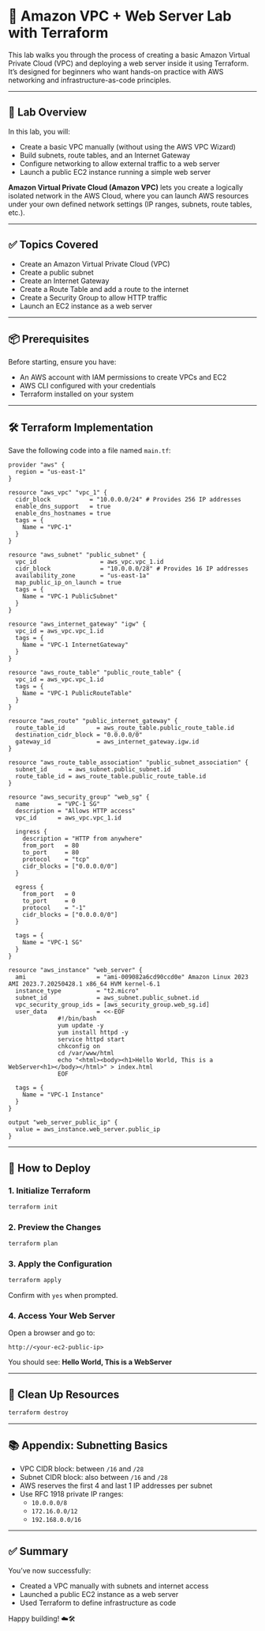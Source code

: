 # 🚀 Amazon VPC + Web Server Lab with Terraform

This lab walks you through the process of creating a basic Amazon Virtual Private Cloud (VPC) and deploying a web server inside it using Terraform. It’s designed for beginners who want hands-on practice with AWS networking and infrastructure-as-code principles.

---

## 📘 Lab Overview

In this lab, you will:

- Create a basic VPC manually (without using the AWS VPC Wizard)
- Build subnets, route tables, and an Internet Gateway
- Configure networking to allow external traffic to a web server
- Launch a public EC2 instance running a simple web server

**Amazon Virtual Private Cloud (Amazon VPC)** lets you create a logically isolated network in the AWS Cloud, where you can launch AWS resources under your own defined network settings (IP ranges, subnets, route tables, etc.).

---

## ✅ Topics Covered

- Create an Amazon Virtual Private Cloud (VPC)
- Create a public subnet
- Create an Internet Gateway
- Create a Route Table and add a route to the internet
- Create a Security Group to allow HTTP traffic
- Launch an EC2 instance as a web server

---

## 📦 Prerequisites

Before starting, ensure you have:

- An AWS account with IAM permissions to create VPCs and EC2
- AWS CLI configured with your credentials
- Terraform installed on your system

---

## 🛠 Terraform Implementation

Save the following code into a file named `main.tf`:

```hcl
provider "aws" {
  region = "us-east-1"
}

resource "aws_vpc" "vpc_1" {
  cidr_block           = "10.0.0.0/24" # Provides 256 IP addresses
  enable_dns_support   = true
  enable_dns_hostnames = true
  tags = {
    Name = "VPC-1"
  }
}

resource "aws_subnet" "public_subnet" {
  vpc_id                  = aws_vpc.vpc_1.id
  cidr_block              = "10.0.0.0/28" # Provides 16 IP addresses
  availability_zone       = "us-east-1a"
  map_public_ip_on_launch = true
  tags = {
    Name = "VPC-1 PublicSubnet"
  }
}

resource "aws_internet_gateway" "igw" {
  vpc_id = aws_vpc.vpc_1.id
  tags = {
    Name = "VPC-1 InternetGateway"
  }
}

resource "aws_route_table" "public_route_table" {
  vpc_id = aws_vpc.vpc_1.id
  tags = {
    Name = "VPC-1 PublicRouteTable"
  }
}

resource "aws_route" "public_internet_gateway" {
  route_table_id         = aws_route_table.public_route_table.id
  destination_cidr_block = "0.0.0.0/0"
  gateway_id             = aws_internet_gateway.igw.id
}

resource "aws_route_table_association" "public_subnet_association" {
  subnet_id      = aws_subnet.public_subnet.id
  route_table_id = aws_route_table.public_route_table.id
}

resource "aws_security_group" "web_sg" {
  name        = "VPC-1 SG"
  description = "Allows HTTP access"
  vpc_id      = aws_vpc.vpc_1.id

  ingress {
    description = "HTTP from anywhere"
    from_port   = 80
    to_port     = 80
    protocol    = "tcp"
    cidr_blocks = ["0.0.0.0/0"]
  }

  egress {
    from_port   = 0
    to_port     = 0
    protocol    = "-1"
    cidr_blocks = ["0.0.0.0/0"]
  }

  tags = {
    Name = "VPC-1 SG"
  }
}

resource "aws_instance" "web_server" {
  ami                    = "ami-009082a6cd90ccd0e" Amazon Linux 2023 AMI 2023.7.20250428.1 x86_64 HVM kernel-6.1
  instance_type          = "t2.micro"
  subnet_id              = aws_subnet.public_subnet.id
  vpc_security_group_ids = [aws_security_group.web_sg.id]
  user_data              = <<-EOF
              #!/bin/bash
              yum update -y
              yum install httpd -y
              service httpd start
              chkconfig on
              cd /var/www/html
              echo "<html><body><h1>Hello World, This is a WebServer<h1></body></html>" > index.html
              EOF

  tags = {
    Name = "VPC-1 Instance"
  }
}

output "web_server_public_ip" {
  value = aws_instance.web_server.public_ip
}
```

---

## 🚀 How to Deploy

### 1. Initialize Terraform

```bash
terraform init
```

### 2. Preview the Changes

```bash
terraform plan
```

### 3. Apply the Configuration

```bash
terraform apply
```

Confirm with `yes` when prompted.

### 4. Access Your Web Server

Open a browser and go to:

```
http://<your-ec2-public-ip>
```

You should see: **Hello World, This is a WebServer**

---

## 🧹 Clean Up Resources

```bash
terraform destroy
```

---

## 📚 Appendix: Subnetting Basics

- VPC CIDR block: between `/16` and `/28`
- Subnet CIDR block: also between `/16` and `/28`
- AWS reserves the first 4 and last 1 IP addresses per subnet
- Use RFC 1918 private IP ranges:
  - `10.0.0.0/8`
  - `172.16.0.0/12`
  - `192.168.0.0/16`

---

## ✅ Summary

You’ve now successfully:

- Created a VPC manually with subnets and internet access
- Launched a public EC2 instance as a web server
- Used Terraform to define infrastructure as code

Happy building! ☁️🛠
